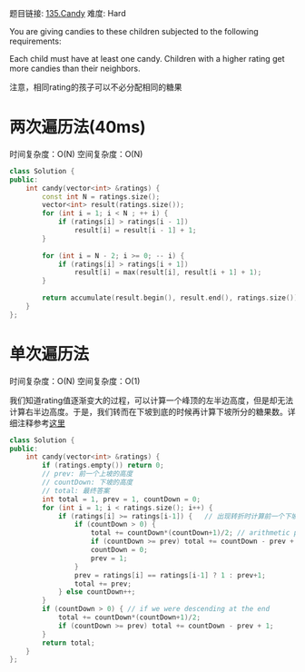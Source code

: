 题目链接: [135.Candy][1]
难度: Hard

You are giving candies to these children subjected to the following requirements:

Each child must have at least one candy.
Children with a higher rating get more candies than their neighbors.

注意，相同rating的孩子可以不必分配相同的糖果

# 两次遍历法(40ms)
时间复杂度：O(N)
空间复杂度：O(N)

```cpp
class Solution {
public:
    int candy(vector<int> &ratings) {
    	const int N = ratings.size();
        vector<int> result(ratings.size());
        for (int i = 1; i < N ; ++ i) {
            if (ratings[i] > ratings[i - 1])
                result[i] = result[i - 1] + 1;
        }
        
        for (int i = N - 2; i >= 0; -- i) {
            if (ratings[i] > ratings[i + 1]) 
                result[i] = max(result[i], result[i + 1] + 1);
        }
        
        return accumulate(result.begin(), result.end(), ratings.size());
    }
};
```

# 单次遍历法
时间复杂度：O(N)
空间复杂度：O(1)

我们知道rating值逐渐变大的过程，可以计算一个峰顶的左半边高度，但是却无法计算右半边高度。于是，我们转而在下坡到底的时候再计算下坡所分的糖果数。详细注释参考[这里][2]

```cpp
class Solution {
public:
    int candy(vector<int> &ratings) {
    	if (ratings.empty()) return 0;
    	// prev: 前一个上坡的高度
    	// countDown: 下坡的高度
    	// total: 最终答案
        int total = 1, prev = 1, countDown = 0;
        for (int i = 1; i < ratings.size(); i++) {
            if (ratings[i] >= ratings[i-1]) {	// 出现转折时计算前一个下坡的情形
                if (countDown > 0) {
                    total += countDown*(countDown+1)/2; // arithmetic progression
                    if (countDown >= prev) total += countDown - prev + 1;
                    countDown = 0;
                    prev = 1;
                }
                prev = ratings[i] == ratings[i-1] ? 1 : prev+1;
                total += prev;
            } else countDown++;
        }
        if (countDown > 0) { // if we were descending at the end
            total += countDown*(countDown+1)/2;
            if (countDown >= prev) total += countDown - prev + 1;
        }
        return total;
    }
};
```



[1]: https://leetcode.com/problems/candy/
[2]: https://leetcode.com/discuss/23835/one-pass-constant-space-java-solution